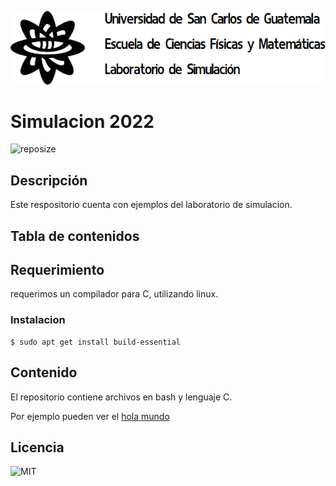 ![logo](/Imagenes/images_sm.png)
# Simulacion 2022

![reposize](https://img.shields.io/github/repo-size/Mballina42/SIMULACION1S2022)

## Descripción
Este respositorio cuenta con ejemplos del laboratorio de simulacion.

## Tabla de contenidos

## Requerimiento
requerimos un compilador para C, utilizando linux.
### Instalacion
```
$ sudo apt get install build-essential
```

## Contenido
El repositorio contiene archivos en bash y lenguaje C.

Por ejemplo pueden ver el [hola mundo](C/holaMundo.c)

## Licencia
![MIT](https://img.shields.io/github/license/Mballina42/SIMULACION1S2022?logoColor=red&style=plastic)
